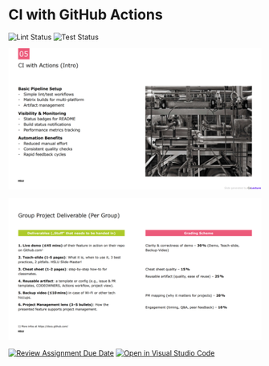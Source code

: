 # CI with GitHub Actions

![Lint Status](https://github.com/HSLU-Exercise/scope-your-project-gruppe-5/actions/workflows/python-ci.yml/badge.svg?branch=main&job=lint) ![Test Status](https://github.com/HSLU-Exercise/scope-your-project-gruppe-5/actions/workflows/python-ci.yml/badge.svg?branch=main&job=test)



![CI with Actions](assets/ci_with_actions.png)

![Group Project Deliverable](assets/group_project_deliverable.png)



[![Review Assignment Due Date](https://classroom.github.com/assets/deadline-readme-button-22041afd0340ce965d47ae6ef1cefeee28c7c493a6346c4f15d667ab976d596c.svg)](https://classroom.github.com/a/YOGwUpA-)
[![Open in Visual Studio Code](https://classroom.github.com/assets/open-in-vscode-2e0aaae1b6195c2367325f4f02e2d04e9abb55f0b24a779b69b11b9e10269abc.svg)](https://classroom.github.com/online_ide?assignment_repo_id=20510281&assignment_repo_type=AssignmentRepo)
